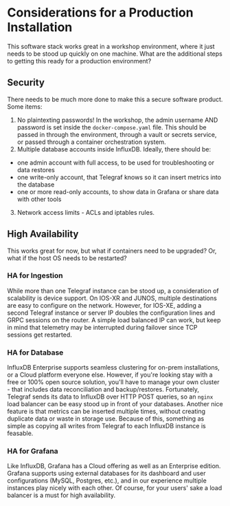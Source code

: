 # Considerations for a Production Installation
This software stack works great in a workshop environment, where it just needs to be stood up quickly on one machine. What are the additional steps to getting this ready for a production environment?

## Security
There needs to be much more done to make this a secure software product. Some items:
1. No plaintexting passwords! In the workshop, the admin username AND password is set inside the `docker-compose.yaml` file. This should be passed in through the environment, through a vault or secrets service, or passed through a container orchestration system.
2. Multiple database accounts inside InfluxDB. Ideally, there should be:
  - one admin account with full access, to be used for troubleshooting or data restores
  - one write-only account, that Telegraf knows so it can insert metrics into the database
  - one or more read-only accounts, to show data in Grafana or share data with other tools
3. Network access limits - ACLs and iptables rules.

## High Availability
This works great for now, but what if containers need to be upgraded? Or, what if the host OS needs to be restarted?

### HA for Ingestion
While more than one Telegraf instance can be stood up, a consideration of scalability is device support. On IOS-XR and JUNOS, multiple destinations are easy to configure on the network. However, for IOS-XE, adding a second Telegraf instance or server IP doubles the configuration lines and GRPC sessions on the router. A simple load balanced IP can work, but keep in mind that telemetry may be interrupted during failover since TCP sessions get restarted.

### HA for Database
InfluxDB Enterprise supports seamless clustering for on-prem installations, or a Cloud platform everyone else. However, if you're looking stay with a free or 100% open source solution, you'll have to manage your own cluster - that includes data reconciliation and backup/restores. Fortunately, Telegraf sends its data to InfluxDB over HTTP POST queries, so an `nginx` load balancer can be easy stood up in front of your databases. Another nice feature is that metrics can be inserted multiple times, without creating duplicate data or waste in storage use. Because of this, something as simple as copying all writes from Telegraf to each InfluxDB instance is feasable.

### HA for Grafana
Like InfluxDB, Grafana has a Cloud offering as well as an Enterprise edition. Grafana supports using external databases for its dashboard and user configurations (MySQL, Postgres, etc.), and in our experience multiple instances play nicely with each other. Of course, for your users' sake a load balancer is a must for high availability.
